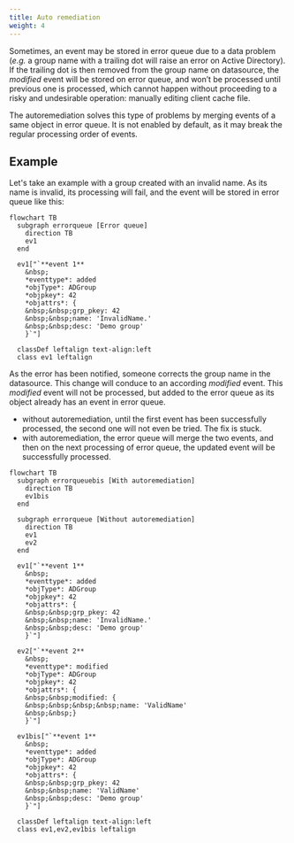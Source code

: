 ```yaml
---
title: Auto remediation
weight: 4
---
```


Sometimes, an event may be stored in error queue due to a data problem (*e.g.* a group name with a trailing dot will raise an error on Active Directory). If the trailing dot is then removed from the group name on datasource, the *modified* event will be stored on error queue, and won’t be processed until previous one is processed, which cannot happen without proceeding to a risky and undesirable operation: manually editing client cache file.

The autoremediation solves this type of problems by merging events of a same object in error queue. It is not enabled by default, as it may break the regular processing order of events.

## Example

Let's take an example with a group created with an invalid name. As its name is invalid, its processing will fail, and the event will be stored in error queue like this:

``` mermaid
flowchart TB
  subgraph errorqueue [Error queue]
    direction TB
    ev1
  end

  ev1["`**event 1**
    &nbsp;
    *eventtype*: added
    *objType*: ADGroup
    *objpkey*: 42
    *objattrs*: {
    &nbsp;&nbsp;grp_pkey: 42
    &nbsp;&nbsp;name: 'InvalidName.'
    &nbsp;&nbsp;desc: 'Demo group'
    }`"]

  classDef leftalign text-align:left
  class ev1 leftalign
```

As the error has been notified, someone corrects the group name in the datasource. This change will conduce to an according *modified* event. This *modified* event will not be processed, but added to the error queue as its object already has an event in error queue.

- without autoremediation, until the first event has been successfully processed, the second one will not even be tried. The fix is stuck.
- with autoremediation, the error queue will merge the two events, and then on the next processing of error queue, the updated event will be successfully processed.

``` mermaid
flowchart TB
  subgraph errorqueuebis [With autoremediation]
    direction TB
    ev1bis
  end

  subgraph errorqueue [Without autoremediation]
    direction TB
    ev1
    ev2
  end

  ev1["`**event 1**
    &nbsp;
    *eventtype*: added
    *objType*: ADGroup
    *objpkey*: 42
    *objattrs*: {
    &nbsp;&nbsp;grp_pkey: 42
    &nbsp;&nbsp;name: 'InvalidName.'
    &nbsp;&nbsp;desc: 'Demo group'
    }`"]

  ev2["`**event 2**
    &nbsp;
    *eventtype*: modified
    *objType*: ADGroup
    *objpkey*: 42
    *objattrs*: {
    &nbsp;&nbsp;modified: {
    &nbsp;&nbsp;&nbsp;&nbsp;name: 'ValidName'
    &nbsp;&nbsp;}
    }`"]

  ev1bis["`**event 1**
    &nbsp;
    *eventtype*: added
    *objType*: ADGroup
    *objpkey*: 42
    *objattrs*: {
    &nbsp;&nbsp;grp_pkey: 42
    &nbsp;&nbsp;name: 'ValidName'
    &nbsp;&nbsp;desc: 'Demo group'
    }`"]

  classDef leftalign text-align:left
  class ev1,ev2,ev1bis leftalign
```
